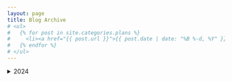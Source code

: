 ```yaml
---
layout: page
title: Blog Archive
# <ul>
#   {% for post in site.categories.plans %}
#     <li><a href="{{ post.url }}">{{ post.date | date: "%B %-d, %Y" }} - {{ post.title }}</a></li>
#   {% endfor %}
# </ul>
---
```


<details>
<summary>2024</summary>
  <details>
  <summary>December</summary>
    <ul>
      {% for post in site.categories.12 %}
        <li><a href="{{ post.url }}" class="archive-link">{{ post.date | date: "%B %-d, %Y" }} - {{ post.title }}</a></li>
      {% endfor %}
    </ul>
  </details>

  <details>
  <summary>November</summary>
    <ul>
      {% for post in site.categories.11 %}
        <li><a href="{{ post.url }}" class="archive-link">{{ post.date | date: "%B %-d, %Y" }} - {{ post.title }}</a></li>
      {% endfor %}
    </ul>
  </details>
</details>